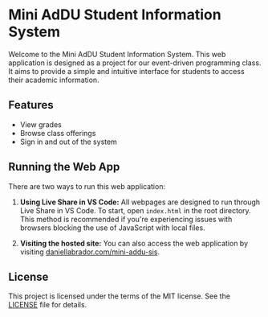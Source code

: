 # Mini AdDU Student Information System

Welcome to the Mini AdDU Student Information System. This web application is designed as a project for our event-driven programming class. It aims to provide a simple and intuitive interface for students to access their academic information.

## Features

- View grades
- Browse class offerings
- Sign in and out of the system

## Running the Web App

There are two ways to run this web application:

1. **Using Live Share in VS Code:** All webpages are designed to run through Live Share in VS Code. To start, open `index.html` in the root directory. This method is recommended if you're experiencing issues with browsers blocking the use of JavaScript with local files.

2. **Visiting the hosted site:** You can also access the web application by visiting [daniellabrador.com/mini-addu-sis](http://daniellabrador.com/mini-addu-sis).

## License

This project is licensed under the terms of the MIT license. See the [LICENSE](LICENSE.md) file for details.
